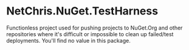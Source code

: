 # NetChris.NuGet.TestHarness

Functionless project used for pushing projects to NuGet.Org and other repositories where it's difficult or impossible to clean up failed/test deployments.  You'll find no value in this package.

